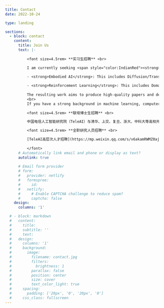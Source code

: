```yaml
---
title: Contact
date: 2022-10-24

type: landing

sections:
  - block: contact
    content:
      title: Join Us
      text: |-
          
          <font size=4.5rem> **实习生招聘** <br>

          I am currently seeking <span style="color:IndianRed"><strong>Research Interns</strong></span> who are enthusiastic about cutting-edge areas of AI, with the goal of publishing high-quality papers or creating exciting robot demos based on the proof-of-concept algorithms developed by our team. The research interests of <a href="https://baichenjia.github.io/people/">our team</a> include:
          
          -	<strong>Embodied AI</strong>: This includes Diffusion/Transformer Policy, World Model, Robust Policy, LLM/VLM-driven Embodied Planning/Policy/Reward, Agent-Environment Alignment/Interactions. The physical robot platforms we use include <strong>Humanoid, Quadruped Robot, Robot Arm, and Dexterous Hand</strong>.

          -	<strong>Reinforcement Learning</strong>: This includes Domain Generalization, Exploration, Skill Discovery, Offline optimization, Preference Learning and RLHF, Representation Learning, as well as understanding the theoretical perspectives of RL algorithms.
          
          The resulting work aims to produce high-quality papers and demos for leading machine learning conferences (e.g., NeurIPS, ICML, ICLR) or robotics conferences (e.g., RSS, CoRL, ICRA). We will provide generous internship salaries, hardware platforms, computing resources, and research guidance.
          <br>
          If you have a strong background in machine learning, computer science, robotics, or related fields, and are eager to contribute to pioneering research, I would love to hear from you. Please feel free to <a href="mailto:baicj@chinatelecom.cn">contact me</a> with an attached CV. 
          
          <font size=4.5rem> **联培博士生招聘** <br>

          中国电信人工智能研究院（TeleAI）与清华、上交、复旦、浙大、中科大等高校开展[博士生联合培养](https://mp.weixin.qq.com/s/vUyOTLywdUNlLGk1ZvUpWA)，欢迎对具身智能、决策大模型、强化学习、运动控制、灵巧操作、机器人软硬件设计感兴趣的同学<a href="mailto:baicj@chinatelecom.cn">申请</a>。

          <font size=4.5rem> **全职研究人员招聘** <br>

          [TeleAI高层次人才招聘](https://mp.weixin.qq.com/s/v6akamRWMZ0ajZap-g65Cw)：招聘机器人、机器学习、自动化、人工智能背景的博士研究员，同时有相应的工程师岗位。[TeleAI校园招聘启动](https://mp.weixin.qq.com/s/K03hCO6DjQx670cNBFQMAQ)，欢迎投递。
          
          </font>
      # Automatically link email and phone or display as text?
      autolink: true
    
      # Email form provider
      # form:
      #   provider: netlify
      #   formspree:
      #     id:
      #   netlify:
      #     # Enable CAPTCHA challenge to reduce spam?
      #     captcha: false
    design:
      columns: '1'

  # - block: markdown
  #   content:
  #     title:
  #     subtitle: ''
  #     text:
  #   design:
  #     columns: '1'
  #     background:
  #       image: 
  #         filename: contact.jpg
  #         filters:
  #           brightness: 1
  #         parallax: false
  #         position: center
  #         size: cover
  #         text_color_light: true
  #     spacing:
  #       padding: ['20px', '0', '20px', '0']
  #     css_class: fullscreen
---
```

